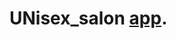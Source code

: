 # UNisex_salon [app](https://66214987da1f290f55a44f5d--magenta-dieffenbachia-4a8495.netlify.app/).

